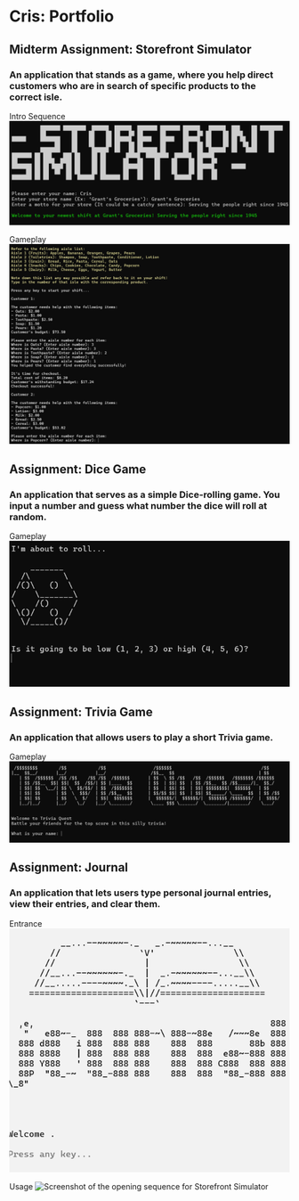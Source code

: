 # Cris: Portfolio

## Midterm Assignment: Storefront Simulator
### An application that stands as a game, where you help direct customers who are in search of specific products to the correct isle.

Intro Sequence
![Screenshot of the opening sequence for Storefront Simulator](/Storefront-Intro.png)


Gameplay
![Screenshot of the opening sequence for Storefront Simulator](/Store-Gameplay.png)


## Assignment: Dice Game
### An application that serves as a simple Dice-rolling game. You input a number and guess what number the dice will roll at random.

Gameplay
![Screenshot of the opening sequence for Storefront Simulator](/j-diceintro.png)



## Assignment: Trivia Game
### An application that allows users to play a short Trivia game.

Gameplay
![Screenshot of the opening sequence for Storefront Simulator](/j-triviaintro.png)



## Assignment: Journal
### An application that lets users type personal journal entries, view their entries, and clear them.

Entrance
![Screenshot of the opening sequence for Storefront Simulator](/journalintro.png)


Usage
![Screenshot of the opening sequence for Storefront Simulator](/journaldemonstration.png)
